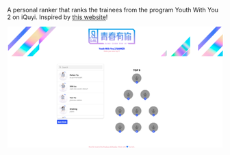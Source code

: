 A personal ranker that ranks the trainees from the program Youth With You 2 on iQuyi.
Inspired by [this website](https://produce48.github.io/)!

![Screenshot of the website](https://github.com/Taenerys/youthwithyou2/blob/master/screenshot_ywy2.png)


